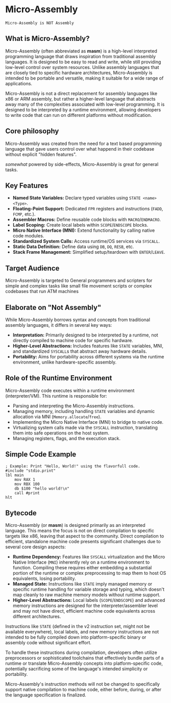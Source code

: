 # Micro-Assembly

`Micro-Assembly is NOT Assembly`

## What is Micro-Assembly?
Micro-Assembly (often abbreviated as **masm**) is a high-level interpreted programming language that draws inspiration from traditional assembly languages. It is designed to be easy to read and write, while still providing low-level control over system resources. Unlike assembly languages that are closely tied to specific hardware architectures, Micro-Assembly is intended to be portable and versatile, making it suitable for a wide range of applications.

Micro-Assembly is not a direct replacement for assembly languages like x86 or ARM assembly, but rather a higher-level language that abstracts away many of the complexities associated with low-level programming. It is designed to be interpreted by a runtime environment, allowing developers to write code that can run on different platforms without modification.

## Core philosophy
Micro-Assembly was created from the need for a text based programming language that gave users control over what happend in their codebase without explicit "hidden features".

*somewhat* powered by side-effects, Micro-Assembly is great for general tasks.

## Key Features

*   **Named State Variables:** Declare typed variables using `STATE <name> <Type>`.
*   **Floating-Point Support:** Dedicated `FPR` registers and instructions (`FADD`, `FCMP`, etc.).
*   **Assembler Macros:** Define reusable code blocks with `MACRO`/`ENDMACRO`.
*   **Label Scoping:** Create local labels within `SCOPE`/`ENDSCOPE` blocks.
*   **Micro Native Interface (MNI):** Extend functionality by calling native code modules.
*   **Standardized System Calls:** Access runtime/OS services via `SYSCALL`.
*   **Static Data Definition:** Define data using `DB`, `DQ`, `RESB`, etc.
*   **Stack Frame Management:** Simplified setup/teardown with `ENTER`/`LEAVE`.

## Target Audience

Micro-Assembly is targeted to General programmers and scripters for simple and complex tasks like small file movement scripts or complex codebases that run ATM machines


## Elaborate on "Not Assembly"

While Micro-Assembly borrows syntax and concepts from traditional assembly languages, it differs in several key ways:

*   **Interpretation:** Primarily designed to be interpreted by a runtime, not directly compiled to machine code for specific hardware.
*   **Higher-Level Abstractions:** Includes features like `STATE` variables, MNI, and standardized `SYSCALL`s that abstract away hardware details.
*   **Portability:** Aims for portability across different systems via the runtime environment, unlike hardware-specific assembly.


## Role of the Runtime Environment

Micro-Assembly code executes within a runtime environment (interpreter/VM). This runtime is responsible for:

*   Parsing and interpreting the Micro-Assembly instructions.
*   Managing memory, including handling `STATE` variables and dynamic allocation via MNI (`Memory.allocate`/`free`).
*   Implementing the Micro Native Interface (MNI) to bridge to native code.
*   Virtualizing system calls made via the `SYSCALL` instruction, translating them into safe operations on the host system.
*   Managing registers, flags, and the execution stack.

## Simple Code Example

```microassembly
; Example: Print "Hello, World!" using the flavorfull code.
#include "stdio.print"
lbl main
    mov RAX 1
    mov RBX 100
    db $100 "hello world!\n"
    call #print
hlt
```

## Bytecode

Micro-Assembly (or **masm**) is designed primarily as an interpreted language. This means the focus is not on direct compilation to specific targets like x86, leaving that aspect to the community. Direct compilation to efficient, standalone machine code presents significant challenges due to several core design aspects:

*   **Runtime Dependency:** Features like `SYSCALL` virtualization and the Micro Native Interface (`MNI`) inherently rely on a runtime environment to function. Compiling these requires either embedding a substantial portion of the runtime or complex preprocessing to map them to host OS equivalents, losing portability.
*   **Managed State:** Instructions like `STATE` imply managed memory or specific runtime handling for variable storage and typing, which doesn't map cleanly to raw machine memory models without runtime support.
*   **Higher-Level Abstractions:** Local labels (`SCOPE`/`ENDSCOPE`) and advanced memory instructions are designed for the interpreter/assembler level and may not have direct, efficient machine code equivalents across different architectures.

Instructions like `STATE` (defined in the v2 instruction set, might not be available everywhere), local labels, and new memory instructions are not intended to be fully compiled down into platform-specific binary or assembly code without significant effort.

To handle these instructions during compilation, developers often utilize preprocessors or sophisticated toolchains that effectively bundle parts of a runtime or translate Micro-Assembly concepts into platform-specific code, potentially sacrificing some of the language's intended simplicity or portability.

Micro-Assembly's instruction methods will not be changed to specifically support native compilation to machine code, either before, during, or after the language specification is finalized.


